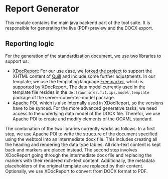 # Report Generator

This module contains the main java backend part of the tool suite.
It is responsible for generating the live (PDF) preview and the DOCX export.

## Reporting logic

For the generation of the standardization document, we use two libraries to support us:
- [XDocReport](https://github.com/opensagres/xdocreport):
    For our use case, we [forked the project](https://github.com/FIT-Mobility/xdocreport) to support the XHTML content of [Quill](https://quilljs.com) and include some further adjustments.
    In our template, we use the templating language [Freemarker](http://freemarker.apache.org), which is supported by XDocReport.
    The data model currently used in the template file resides in the `de.fraunhofer.fit.ips.model.template` package of the server-converter-model package.
- [Apache POI](https://poi.apache.org), which is also internally used in XDocReport, so the versions have to be synced.
    For the more advanced generative tasks, we need access to the underlying data model of the DOCX file.
    Therefor, we use Apache POI to create and modify elements of the OOXML standard.

The combination of the two libraries currently works as follows:
In a first step, we use Apache POI to write the structure of the document specified using the webtool into an intermediate docx file.
This includes creating all the heading and rendering the data type tables.
All rich-text content is kept back and markers are placed instead.
The second step involves XDocReport going through the intermediate docx file and replacing the markers with their rendered rich-text content.
Additionally, the metadata placeholders of the original template are replaced by their content.
Optionally, we use XDocReport to convert from DOCX format to PDF.

